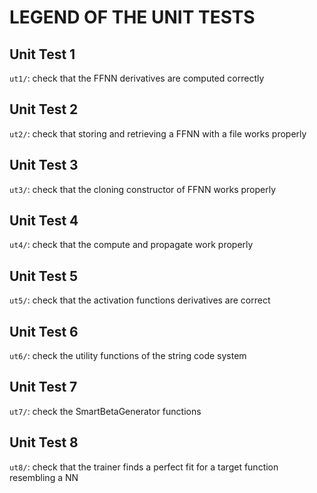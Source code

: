 # LEGEND OF THE UNIT TESTS



## Unit Test 1

`ut1/`: check that the FFNN derivatives are computed correctly



## Unit Test 2

`ut2/`: check that storing and retrieving a FFNN with a file works properly



## Unit Test 3

`ut3/`: check that the cloning constructor of FFNN works properly



## Unit Test 4

`ut4/`: check that the compute and propagate work properly



## Unit Test 5

`ut5/`: check that the activation functions derivatives are correct



## Unit Test 6

`ut6/`: check the utility functions of the string code system



## Unit Test 7

`ut7/`: check the SmartBetaGenerator functions



## Unit Test 8

`ut8/`: check that the trainer finds a perfect fit for a target function resembling a NN
